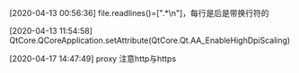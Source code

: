 [2020-04-13 00:56:36] file.readlines()=[".*\n"]，每行是后是带换行符的


[2020-04-13 11:54:58] QtCore.QCoreApplication.setAttribute(QtCore.Qt.AA_EnableHighDpiScaling)


[2020-04-17 14:47:49] proxy 注意http与https




